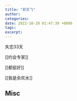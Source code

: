 ```yaml
---
title: "郭京飞"
author: 
categories: 
date: 2022-10-20 01:47:39 +0800
tags: 
excerpt: 
---
```





失恋33天

[[约会专家]]

[[都挺好]]

[[我是余欢水]]





## Misc


